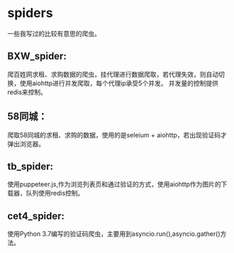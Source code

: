 # spiders
一些我写过的比较有意思的爬虫。
## BXW_spider:
爬百姓网求租、求购数据的爬虫，挂代理进行数据爬取，若代理失效，则自动切换，使用aiohttp进行并发爬取，每个代理ip承受5个并发。
并发量的控制提供redis来控制。

## 58同城：
爬取58同城的求租、求购的数据，使用的是seleium + aiohttp，若出现验证码才弹出浏览器。

## tb_spider:
使用puppeteer.js,作为浏览列表页和通过验证的方式，使用aiohttp作为图片的下载器，队列使用redis控制。

## cet4_spider:
使用Python 3.7编写的验证码爬虫，主要用到asyncio.run(),asyncio.gather()方法。
